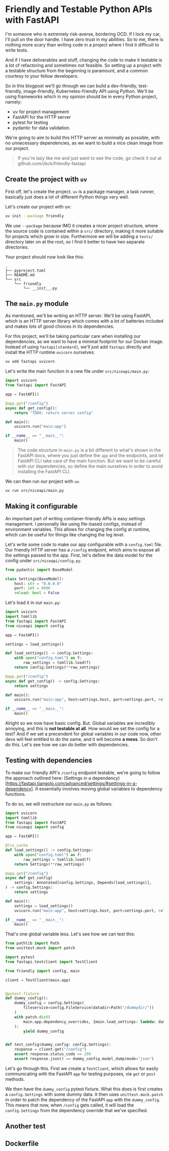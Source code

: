 # Friendly and Testable Python APIs with FastAPI

I'm someone who is extremely risk-averse, bordering OCD. If I lock my car, I'll
pull on the door handle. I have zero trust in my abilities. So to me, there is
nothing more scary than writing code in a project where I find it difficult to
write tests.

And if I have deliverables and stuff, changing the code to make it testable is a
lot of refactoring and sometimes not feasible. So setting up a project with a
testable structure from the beginning is paramount, and a common courtesy to
your fellow developers.

So in this blogpost we'll go through we can build a dev-friendly, test-friendly,
image-friendly, Kubernetes-friendly API using Python. We'll be using frameworks
which in my opinion should be in every Python project, namely:

- uv for project management
- FastAPI for the HTTP server
- pytest for testing
- pydantic for data validation.

We're going to aim to build this HTTP server as minimally as possible, with no
unnecessary dependencies, as we want to build a nice clean image from our
project.

> If you're lazy like me and just want to see the code, go check it out at
> github.com/zkck/friendly-fastapi

## Create the project with `uv`

First off, let's create the project. `uv` is a package manager, a task runner,
basically just does a lot of different Python things very well.

Let's create our project with uv:

```bash
uv init --package friendly
```

We use `--package` because IMO it creates a nicer project structure, where the
source code is contained within a `src/` directory, making it more suitable for
projects which grow in size. Furthermore we will be adding a `tests/` directory
later on at the root, so I find it better to have two separate directories.

Your project should now look like this:

```
.
├── pyproject.toml
├── README.md
└── src
    └── friendly
        └── __init__.py
```

## The `main.py` module

As mentioned, we'll be writing an HTTP server. We'll be using FastAPI, which is
an HTTP server library which comes with a lot of batteries included and makes
lots of good choices in its dependencies.

For this project, we'll be taking particular care when installing our
dependencies, as we want to have a minimal footprint for our Docker image.
Instead of using `fastapi[standard]`, we'll just add `fastapi` directly and
install the HTTP runtime `uvicorn` ourselves:

```bash
uv add fastapi uvicorn
```

Let's write the main function in a new file under
`src/niceapi/main.py`:

```python
import uvicorn
from fastapi import FastAPI

app = FastAPI()

@app.get("/config")
async def get_config():
    return "TODO: return server config"

def main():
    uvicorn.run("main:app")

if __name__ == "__main__":
    main()
```

> The code structure in `main.py` is a bit different to what's shown in the
> FastAPI docs, where you just define the `app` and the endpoints, and let
> FastAPI CLI take care of the main function. But we want to be careful with our
> dependencies, so define the main ourselves in order to avoid installing the FastAPI CLI.

We can then run our project with `uv`.

```bash
uv run src/niceapi/main.py
```

## Making it configurable

An important part of writing contianer-friendly APIs is easy settings
management. I personally like using file-based configs, instead of 
environment variables. This allows for changing the config at
runtime, which can be useful for things like changing the log level.

Let's write some code to make our app configurable with a `config.toml` file. Our
friendly HTTP server has a `/config` endpoint, which aims to expose all the
settings passed to the app. First, let's define the data model for the config under
`src/niceapi/config.py`.

```python
from pydantic import BaseModel

class Settings(BaseModel):
    host: str = "0.0.0.0"
    port: int = 8000
    reload: bool = False
```

Let's load it in our `main.py`:

```python
import uvicorn
import tomllib
from fastapi import FastAPI
from niceapi import config

app = FastAPI()

settings = load_settings()

def load_settings() -> config.Settings:
    with open("config.toml") as f:
        raw_settings = tomllib.load(f)
    return config.Settings(**raw_settings)

@app.get("/config")
async def get_config() -> config.Settings:
    return settings

def main():
    uvicorn.run("main:app", host=settings.host, port=settings.port, reload=settings.reload)

if __name__ == "__main__":
    main()
```

Alright so we now have basic config. But. Global variables are incredibly
annoying, and this is **not testable at all**. How would we set the config for a
test? And if we set a precendent for global variables in our code now, other devs will feel entitled to do the same, and it will
become **a mess**. So don't do this. Let's see how we can do better with
dependencies.

## Testing with dependencies

To make our friendly API's `/config` endpoint testable, we're going to follow
the approach outlined here: (Settings in a
dependency)[https://fastapi.tiangolo.com/advanced/settings/#settings-in-a-dependency].
It essentially involves moving global variables to dependency functions.

To do so, we will restructure our `main.py` as follows:

```python
import uvicorn
import tomllib
from fastapi import FastAPI
from niceapi import config

app = FastAPI()

@lru_cache
def load_settings() -> config.Settings:
    with open("config.toml") as f:
        raw_settings = tomllib.load(f)
    return Settings(**raw_settings)

@app.get("/config")
async def get_config(
    settings: Annotated[config.Settings, Depends(load_settings)],
) -> config.Settings:
    return settings

def main():
    settings = load_settings()
    uvicorn.run("main:app", host=settings.host, port=settings.port, reload=settings.reload)

if __name__ == "__main__":
    main()
```

That's one global variable less. Let's see how we can test this:

```python
from pathlib import Path
from unittest.mock import patch

import pytest
from fastapi.testclient import TestClient

from friendly import config, main

client = TestClient(main.app)


@pytest.fixture
def dummy_config():
    dummy_config = config.Settings(
        fileservice=config.FileService(datadir=Path("/dummydir/"))
    )
    with patch.dict(
        main.app.dependency_overrides, {main.load_settings: lambda: dummy_config}
    ):
        yield dummy_config


def test_config(dummy_config: config.Settings):
    response = client.get("/config")
    assert response.status_code == 200
    assert response.json() == dummy_config.model_dump(mode="json")
```

Let's go through this. First we create a `TestClient`, which allows for easily
communicating with the FastAPI `app` for testing purposes, via `get` or `post`
methods.

We then have the `dummy_config` pytest fixture. What this does is first creates a
`config.Settings` with some dummy data. It then uses `unittest.mock.patch` in
order to patch the dependency of the FastAPI `app` with the `dummy_config`. This
means that now, when `/config` gets called, it will load the `config.Settings`
from the dependency override that we've specified.

## Another test

## Dockerfile
